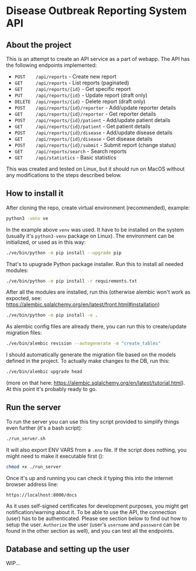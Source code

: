 # Disease Outbreak Reporting System API

## About the project

This is an attempt to create an API service as a part of webapp.
The API has the following endpoints implemented:

- `POST    /api/reports`                  - Create new report
- `GET     /api/reports`                  - List reports (paginated)
- `GET     /api/reports/{id}`             - Get specific report
- `PUT     /api/reports/{id}`             - Update report (draft only)
- `DELETE  /api/reports/{id}`             - Delete report (draft only)
- `POST    /api/reports/{id}/reporter`    - Add/update reporter details
- `GET     /api/reports/{id}/reporter`    - Get reporter details
- `POST    /api/reports/{id}/patient`     - Add/update patient details
- `GET     /api/reports/{id}/patient`     - Get patient details
- `POST    /api/reports/{id}/disease`     - Add/update disease details
- `GET     /api/reports/{id}/disease`     - Get disease details
- `POST    /api/reports/{id}/submit`      - Submit report (change status)
- `GET     /api/reports/search`           - Search reports
- `GET     /api/statistics`               - Basic statistics

This was created and tested on Linux, but it should run on MacOS without any modifications to the steps described below.

## How to install it

After cloning the repo, create virtual environment (recommended), example:

```bash
python3 -venv ve
```

In the example above `venv` was used. It have to be installed on the system (usually it's `python3-venv` package on Linux).
The environment can be initialized, or used as in this way:

```bash
./ve/bin/python -m pip install --upgrade pip
```

That's to upugrade Python package installer.
Run this to install all needed modules:

```bash
./ve/bin/python -m pip install -r requirements.txt
```

After all the modules are installed, run this (otherwise alembic won't work as expocted, see: https://alembic.sqlalchemy.org/en/latest/front.html#installation)

```bash
./ve/bin/python -m pip install -e .
```

As alembic config files are already there, you can run this to create/update migration files:

```bash
./ve/bin/alembic revision --autogenerate -m "create_tables"
```

I should automatically generate the migration file based on the models defined in the project.
To actually make changes to the DB, run this:

```bash
./ve/bin/alembic upgrade head
```

(more on that here: https://alembic.sqlalchemy.org/en/latest/tutorial.html).
At this point it's probably ready to go.

## Run the server

To run the server you can use this tiny script provided to simplify things even further (it's a bash script):

```bash
./run_server.sh
```

It will also export ENV VARS from a `.env` file. If the script does nothing, you might need to make it executable first ():

```bash
chmod +x ./run_server
```

Once it's up and running you can check it typing this into the internet browser address line:

```text
https://localhost:8000/docs
```

As it uses self-signed certificates for development purposes, you might get notification/warning about it.
To be able to use the API, the connection (user) has to be authenticated. Please see section below to find out how to setup the user. `Authorize` the user (user's `username` and `password` can be found in the other section as well), and you can test all the endpoints.

## Database and setting up the user

WIP...

